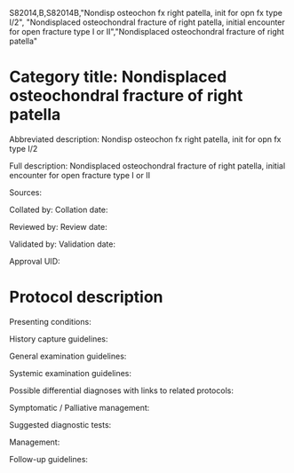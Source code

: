 S82014,B,S82014B,"Nondisp osteochon fx right patella, init for opn fx type I/2", "Nondisplaced osteochondral fracture of right patella, initial encounter for open fracture type I or II","Nondisplaced osteochondral fracture of right patella"
# Category title: Nondisplaced osteochondral fracture of right patella

Abbreviated description: Nondisp osteochon fx right patella, init for opn fx type I/2

Full description: Nondisplaced osteochondral fracture of right patella, initial encounter for open fracture type I or II

Sources:

Collated by:
Collation date:

Reviewed by:
Review date:

Validated by:
Validation date:

Approval UID:

# Protocol description

Presenting conditions:

History capture guidelines:

General examination guidelines:

Systemic examination guidelines:

Possible differential diagnoses with links to related protocols:

Symptomatic / Palliative management:

Suggested diagnostic tests:

Management:

Follow-up guidelines:
